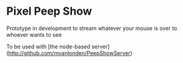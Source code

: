 # Pixel Peep Show
Prototype in development to stream whatever your mouse is over to whoever wants to see

To be used with [the node-based server] (http://github.com/mvanlonden/PeepShowServer)
